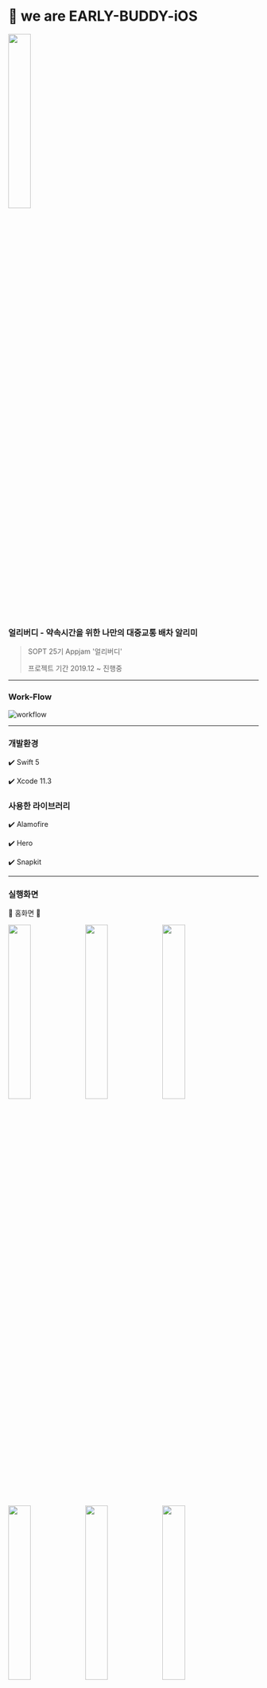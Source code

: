 # 🐥 we are EARLY-BUDDY-iOS

<img src="./images/eb_ic.png" width="30%" height="30%"></img>

### 얼리버디 - 약속시간을 위한 나만의 대중교통 배차 알리미

> SOPT 25기 Appjam '얼리버디'
>
> 프로젝트 기간 2019.12 ~ 진행중
------

### Work-Flow

![workflow](./images/workflow.png)

------

### 개발환경 

✔️ Swift 5

✔️ Xcode 11.3

### 사용한 라이브러리

✔️ Alamofire

✔️ Hero

✔️ Snapkit

------

### 실행화면

🐧 홈화면 🐧

<img src="./images/home1.png" width="30%" height="30%"></img>
<img src="./images/home2.png" width="30%" height="30%"></img>
<img src="./images/home3.png" width="30%" height="30%"></img>
<img src="./images/home4.png" width="30%" height="30%"></img>
<img src="./images/home5.png" width="30%" height="30%"></img>
<img src="./images/home6.png" width="30%" height="30%"></img>
<img src="./images/home7.png" width="30%" height="30%"></img>
<img src="./images/home8.png" width="30%" height="30%"></img>

🐧 일정등록 🐧

<img src="./images/s1.png" width="30%" height="30%"></img>
<img src="./images/s2.png" width="30%" height="30%"></img>
<img src="./images/s3.png" width="30%" height="30%"></img>
<img src="./images/s4.png" width="30%" height="30%"></img>

🐧 로그인 🐧
<img src="./images/1.png" width="30%" height="30%"></img>
<img src="./images/2.png" width="30%" height="30%"></img>
<img src="./images/3.png" width="30%" height="30%"></img>
<img src="./images/4.png" width="30%" height="30%"></img>
<img src="./images/5.png" width="30%" height="30%"></img>
<img src="./images/6.png" width="30%" height="30%"></img>

------

### 기능소개

|       기능        | 우선순위 |          개발여부          |                    담당                    |
| :---------------: | :------: | :------------------------: | :----------------------------------------: |
|     푸시알람      |  1순위   | 개발자 계정 없어 진행 불가 |                     -                      |
|        홈         |  1순위   |  뷰 완성<br />통신 진행중  |                    현지                    |
|     일정 등록     |  1순위   |  뷰 완성<br />통신 진행중  |                    현지                    |
|     주소 검색     |  1순위   |  뷰 완성<br />통신 완성  |                    현지                    |
|   경로 보여주기   |  1순위   |  뷰 완성<br />통신 진행중  |                    현지                    |
|    정거장 위치    |  1순위   |         뷰 진행중          |                    현지                    |
|   일정 상세보기   |  1순위   |  뷰 완성<br />통신 진행중  |                    현지                    |
|     최초사용      |  2순위   |  뷰 완성<br />통신 진행중  |                    경선                    |
| 로그인 / 회원가입 |  2순위   |  뷰 완성<br />통신 완성  |                    경선                    |
|      캘린더       |  2순위   |  뷰 완성<br />통신 진행중  | 뷰,기능  - 현지<br />라이브러리 수정 - 효진 |
|    마이페이지     |  3순위   |  뷰 완성<br />통신 진행중  |                    현지                    |

------

### 문제점과 해결방법

🆘 경로 뷰를 동적으로 움직이는 것에 어려움을 겪음

✔️ 테이블 뷰 안에 컬렉션 뷰 넣어서 셀의 width를 동적으로 그림

✔️ 테이블 뷰에서 expandable 효과를 적용해 경로를 그림

```swift
// 뷰에 나타나는 경로 계산
func timeRate(dummySet: [Route]) -> [Double] {
        // view width 318
        var ratio = [Double]()
        dummySet.forEach {
            if $0.type != .none {
                ratio.append(Double(318/90) * Double($0.min!))
            } else {
                ratio.append(10.0)
            }
        }
        print("*****\(ratio)")
        return ratio
}

// 테이블 뷰 프로토콜 정의 (더미데이터)
extension SelectPathViewController: UITableViewDelegate, UITableViewDataSource {
    
    func tableView(_ tableView: UITableView, numberOfRowsInSection section: Int) -> Int {
        return 3
    }
    
    func tableView(_ tableView: UITableView, cellForRowAt indexPath: IndexPath) -> UITableViewCell {
        let cell = tableView.dequeueReusableCell(withIdentifier: "PathCell", for: indexPath) as! PathCell
        let path = paths[indexPath.row]
        
        cell.totalTimeLabel.text = path.totalTimeLabel
        cell.totalTransport.text = path.totalTransport
        cell.transferCount.text = path.transferCount
        cell.totalWalkTime.text = path.totalWalkTime
        cell.totalCost.text = path.totalCost
        cell.testSet = testSet
        cell.ratio = timeRate(dummySet: testSet)
        
        return cell
    }
    
    func tableView(_ tableView: UITableView, heightForRowAt indexPath: IndexPath) -> CGFloat {
        return 150
    }
}
```

🆘 네비게이션 바를 커스텀하고, 다른 스토리보드로 네비게이션 연결하는 것에 어려움을 겪음

✔️ 다른 스토리보드로 연결할 때 pushViewController를 사용해서 연결하고, 코드로 네비게이션 바를 커스텀

```swift
override func viewWillAppear(_ animated: Bool) {
  ...
        addImageButton.addTarget(self, action: #selector(goToMine), for: .touchUpInside)
  ...
}

// 다른 스토리보드로 화면 전환
@objc func goToMine() {
                guard let nextVC = UIStoryboard(name: "Schedule", bundle: nil).instantiateViewController(withIdentifier: "MainScheduleViewController") as? MainScheduleViewController else { return }
        nextVC.modalPresentationStyle = .fullScreen
        self.navigationController?.pushViewController(nextVC, animated: true)
}

// 네비게이션 바 커스텀 함수
func customNavigationBar() {
        self.view.layer.backgroundColor = UIColor.white.cgColor
        self.navigationController?.setNavigationBarHidden(false, animated: true)
        self.title = "장소 선택"
        self.navigationController?.navigationBar.titleTextAttributes = [.foregroundColor: UIColor.white, .font: UIFont(name: "NotoSansKR-Medium", size: 18)!, .kern: CGFloat(-0.9)]
        self.navigationController?.navigationBar.barTintColor = UIColor.mainblue
        self.navigationController?.navigationBar.shadowImage = UIImage()
        self.navigationController?.navigationBar.isTranslucent = false
        self.navigationController?.navigationBar.backIndicatorImage = UIImage(named: "ic_back")
        self.navigationController?.navigationBar.backIndicatorTransitionMaskImage = UIImage(named: "ic_back")
        self.navigationController?.navigationBar.topItem?.title = ""
        self.navigationController?.navigationBar.tintColor = UIColor.white
}
```

🆘 dismiss되는 팝업 뷰에서 기존 뷰로 데이터를 전달하는 것에 어려움을 겪음

✔️ 프로토콜을 정의해 Delegate Pattern 적용

```swift
// dismiss되는 뷰 컨트롤러
protocol SendDataDelegate {
    func sendData(data: String)
}

class PreferPopUpViewController: UIViewController {
  var delegate: SendDataDelegate?
  
  @IBAction func confirmAction(_ sender: UIButton) {
        if !allCheckImg.isHidden {
            if let data = allLabel.titleLabel?.text {
                delegate?.sendData(data: data)
                dismiss(animated: true, completion: nil)
            }
        } else if !busCheckImg.isHidden {
            if let data = busLabel.titleLabel?.text {
                delegate?.sendData(data: data)
                dismiss(animated: true, completion: nil)
            }
        } else {
            if let data = subwayLabel.titleLabel?.text {
                delegate?.sendData(data: data)
                dismiss(animated: true, completion: nil)
            }
        }
    } 
}

// 값을 전달받는 뷰 컨트롤러

class SelectPathViewController: UIViewController, SendDataDelegate {
  // delegate 함수 정의
  func sendData(data: String) {
        preferLabel.text = data
  }
```

🆘 팝업 창에서 버튼을 클릭하면 홈으로 네비게이션 pop 되어야하는 효과가 있었는데, 팝업 뷰에는 navigation controller가 연결되어있지 않아 pop이 적용되지 않았음

✔️  onFinished(), onComplete() 함수를 적용해 해결

```swift
// 팝업 뷰 컨트롤러
class PopUpViewController: UIViewController {
  var onFinished: (() -> Void)?
  var onComplete: (() -> Void)?
  
  override func viewDidLoad() {
      super.viewDidLoad()
      self.homeButton.addTarget(self, action: #selector(goToHome), for: .touchUpInside)
      self.checkButton.addTarget(self, action: #selector(goToDetail), for: .touchUpInside)
  }
  
  @objc func goToHome() {
        self.confirm = false
        self.dismiss(animated: true)
        onFinished?()
  }
  
  @objc func goToDetail() {
        self.confirm = true
        print("goToDetail \(confirm)")
        self.dismiss(animated: true)
        onComplete?()
  }
}

// 팝업 뷰를 띄우는 뷰 컨트롤러
    @IBAction func showConfirmAction(_ sender: UIButton) {
      let storyboard = UIStoryboard(name: "Schedule", bundle: nil)
      let myAlert = storyboard.instantiateViewController(withIdentifier: "PopUpViewController") as! PopUpViewController
      myAlert.modalPresentationStyle = UIModalPresentationStyle.overCurrentContext
      myAlert.modalTransitionStyle = UIModalTransitionStyle.crossDissolve
      guard let nextVC = UIStoryboard(name: "Schedule", bundle: nil).instantiateViewController(identifier: "DetailScheduleViewController") as? DetailScheduleViewController else { return }
      nextVC.modalPresentationStyle = .fullScreen
        
      myAlert.onFinished = { [weak self] in
          self?.navigationController?.popViewController(animated: true)
      }
        
      myAlert.onComplete = { [weak self] in
          self?.navigationController?.pushViewController(nextVC, animated: true)
      }
        
      self.present(myAlert, animated: true, completion: nil)
    }
```

🆘 통신 시 접근시간 초과의 이슈가 있었음
✔️  대중적인 이슈지만, 아직 해결법을 찾지 못함

------
### 얼리버디 iOS 개발자 
👩🏻‍💻 (리드) [김현지](https://github.com/khyunjiee)</br>
👩🏻‍💻 [황효진](https://github.com/hwang-hyojin)</br>
👩🏻‍💻 (서포트) [박경선](https://github.com/gngsn)</br>


